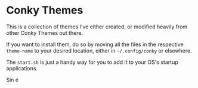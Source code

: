 # Conky Themes

This is a collection of themes I've either created, or modified heavily from other Conky Themes out there.

If you want to install them, do so by moving all the files in the respective `theme-name` to your desired location, either in `~/.config/conky` or elsewhere.

The `start.sh` is just a handy way for you to add it to your OS's startup applications.

Sin é

